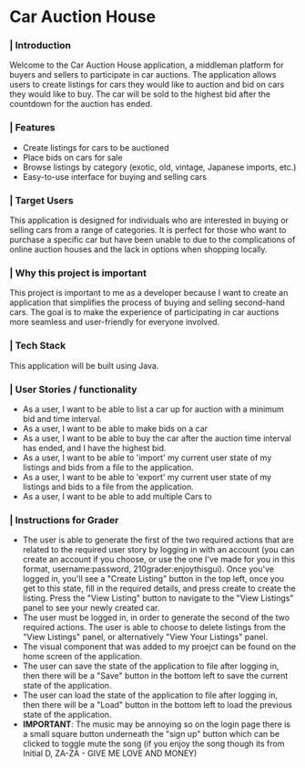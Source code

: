 # Car Auction House

### | **Introduction**
Welcome to the Car Auction House application, a middleman platform for buyers and sellers to participate in car auctions. 
The application allows users to create listings for cars they would like to auction and bid on cars they would like to buy. The car will be sold to the highest bid after the countdown for the auction has ended.

### | **Features**
- Create listings for cars to be auctioned
- Place bids on cars for sale
- Browse listings by category (exotic, old, vintage, Japanese imports, etc.)
- Easy-to-use interface for buying and selling cars

### | **Target Users**
This application is designed for individuals who are interested in buying or selling cars from a range of categories. It is perfect for those who want to purchase a specific car but have been unable to due to the complications of online auction houses and the lack in
options when shopping locally.

### | **Why this project is important**
This project is important to me as a developer because I want to create an application that simplifies the process of buying and selling second-hand cars. The goal is to make the experience of participating in car auctions more seamless and user-friendly for everyone involved.

### | **Tech Stack**
This application will be built using Java.

### | **User Stories / functionality**
- As a user, I want to be able to list a car up for auction with a minimum bid and time interval.
- As a user, I want to be able to make bids on a car
- As a user, I want to be able to buy the car after the auction time interval has ended, and I have the highest bid.
- As a user, I want to be able to 'import' my current user state of my listings and bids from a file to the application.
- As a user, I want to be able to 'export' my current user state of my listings and bids to a file from the application.
- As a user, I want to be able to add multiple Cars to 

### | **Instructions for Grader** 
- The user is able to generate the first of the two required actions that are related to the required user story by logging in with an account (you can create an account if you choose, or use the one I've made for you in this format, username:password, 210grader:enjoythisgui). Once you've logged in, you'll see a "Create Listing" button in the top left, once you get to this state, fill in the required details, and press create to create the listing. Press the "View Listing" button to navigate to the "View Listings" panel to see your newly created car.
- The user must be logged in, in order to generate the second of the two required actions. The user is able to choose to delete listings from the "View Listings" panel, or alternatively "View Your Listings" panel.
- The visual component that was added to my proejct can be found on the home screen of the application.
- The user can save the state of the application to file after logging in, then there will be a "Save" button in the bottom left to save the current state of the application.
- The user can load the state of the application to file after logging in, then there will be a "Load" button in the bottom left to load the previous state of the application.
- **IMPORTANT**: The music may be annoying so on the login page there is a small square button underneath the "sign up" button which can be clicked to toggle mute the song (if you enjoy the song though its from Initial D, ZA-ZA - GIVE ME LOVE AND MONEY)
